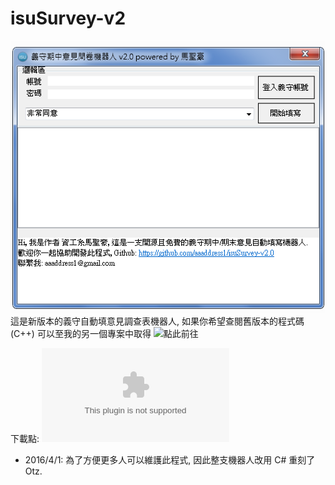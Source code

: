 # isuSurvey-v2
![](Demo.png)
這是新版本的義守自動填意見調查表機器人, 如果你希望查閱舊版本的程式碼(C++)
可以至我的另一個專案中取得 ![點此前往](https://github.com/aaaddress1/Isu-Survey-Bot)

下載點:
![點此下載](ReleaseBinary/isuSurvey.exe)

- 2016/4/1:
為了方便更多人可以維護此程式, 因此整支機器人改用 C# 重刻了 Otz.
